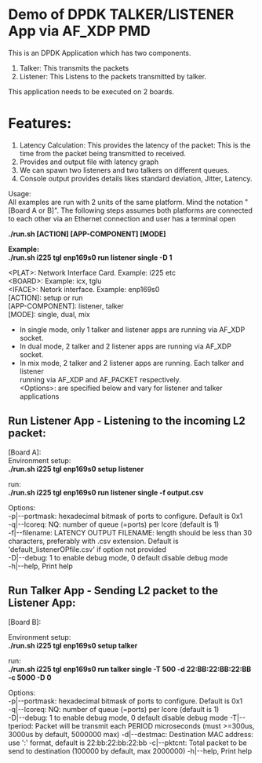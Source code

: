 Demo of DPDK TALKER/LISTENER App via AF_XDP PMD  
===============================================
This is an DPDK Application which has two components.
1. Talker: This transmits the packets
2. Listener: This Listens to the packets transmitted by talker.

This application needs to be executed on 2 boards.

Features:
=========
1. Latency Calculation: This provides the latency of the packet: This is the time from the packet being transmitted to received.
2. Provides and output file with latency graph
3. We can spawn two listeners and two talkers on different queues.
4. Console output provides details likes standard deviation, Jitter, Latency.

Usage:   
All examples are run with 2 units of the same platform. Mind the notation
"[Board A or B]". The following steps assumes both platforms are connected
to each other via an Ethernet connection and user has a terminal open

**./run.sh <PLAT> <BOARD> <IFACE> [ACTION] [APP-COMPONENT] [MODE] <Options>**        

**Example:    
  ./run.sh i225 tgl enp169s0 run listener single -D 1**       

\<PLAT\>: Network Interface Card. Example: i225 etc   
\<BOARD\>: Example: icx, tglu   
\<IFACE\>: Netork interface. Example: enp169s0   
\[ACTION\]: setup or run   
\[APP-COMPONENT\]: listener, talker   
\[MODE\]: single, dual, mix   
- In single mode, only 1 talker and listener apps are running via AF_XDP socket.   
- In dual mode, 2 talker and 2 listener apps are running via AF_XDP socket.   
- In mix mode, 2 talker and 2 listener apps are running. Each talker and listener   
        running via AF_XDP and AF_PACKET respectively.   
\<Options\>: are specified below and vary for listener and talker applications   

Run Listener App - Listening to the incoming L2 packet:     
---------------------------------------------------   

[Board A]:      
Environment setup:   
**./run.sh i225 tgl enp169s0 setup listener**      

run:    
**./run.sh i225 tgl enp169s0 run listener single -f output.csv**    

Options:     
 -p|--portmask: hexadecimal bitmask of ports to configure. Default is 0x1  
 -q|--lcoreq: NQ: number of queue (=ports) per lcore (default is 1)  
 -f|--filename: LATENCY OUTPUT FILENAME: length should be less than 30 characters, preferably with .csv extension. Default is 'default_listenerOPfile.csv' if option not provided  
 -D|--debug: 1 to enable debug mode, 0 default disable debug mode   
 -h|--help, Print help   



Run Talker App - Sending L2 packet to the Listener App:     
---------------------------------------------------   
[Board B]:    

Environment setup:   
**./run.sh i225 tgl enp169s0 setup talker**

run:    
**./run.sh i225 tgl enp169s0 run talker single -T 500 -d 22:BB:22:BB:22:BB -c 5000 -D 0**  

Options:  
 -p|--portmask: hexadecimal bitmask of ports to configure. Default is 0x1   
 -q|--lcoreq: NQ: number of queue (=ports) per lcore (default is 1)   
 -D|--debug: 1 to enable debug mode, 0 default disable debug mode
 -T|--tperiod: Packet will be transmit each PERIOD microseconds (must >=300us, 3000us by default, 5000000 max)
 -d|--destmac: Destination MAC address: use ':' format, default is 22:bb:22:bb:22:bb
 -c|--pktcnt: Total packet to be send to destination (100000 by default, max 2000000)
 -h|--help, Print help    
